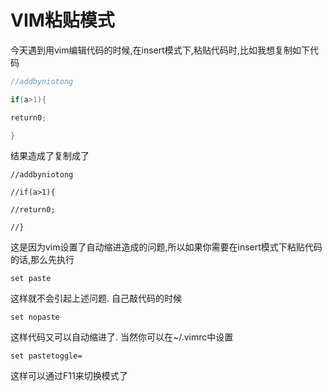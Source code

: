 # VIM粘贴模式

今天遇到用vim编辑代码的时候,在insert模式下,粘贴代码时,比如我想复制如下代码

```java
//addbyniotong

if(a>1){

return0;

}
```



结果造成了复制成了

```shell
//addbyniotong

//if(a>1){

//return0;

//}
```



这是因为vim设置了自动缩进造成的问题,所以如果你需要在insert模式下粘贴代码的话,那么先执行

```shell
set paste
```

这样就不会引起上述问题. 
自己敲代码的时候

```shell
set nopaste
```

这样代码又可以自动缩进了. 
当然你可以在~/.vimrc中设置

```shell
set pastetoggle=
```

这样可以通过F11来切换模式了﻿